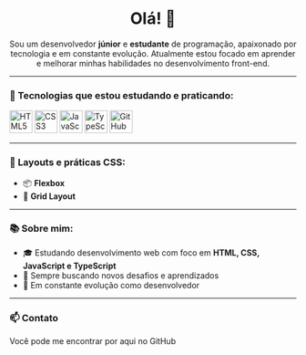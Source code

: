 <h1 align="center">Olá! 👋</h1>

<p align="center">
Sou um desenvolvedor <strong>júnior</strong> e <strong>estudante</strong> de programação, apaixonado por tecnologia e em constante evolução.  
Atualmente estou focado em aprender e melhorar minhas habilidades no desenvolvimento front-end.
</p>

---

### 🚀 Tecnologias que estou estudando e praticando:

<p align="left">
  <img src="https://cdn.jsdelivr.net/gh/devicons/devicon/icons/html5/html5-original.svg" alt="HTML5" width="40" height="40"/>
  <img src="https://cdn.jsdelivr.net/gh/devicons/devicon/icons/css3/css3-original.svg" alt="CSS3" width="40" height="40"/>
  <img src="https://img.icons8.com/external-tal-revivo-color-tal-revivo/48/null/external-javascript-a-high-level-interpreted-programming-language-logo-color-tal-revivo.png" alt="JavaScript" width="40" height="40"/>
  <img src="https://cdn.jsdelivr.net/gh/devicons/devicon/icons/typescript/typescript-original.svg" alt="TypeScript" width="40" height="40"/>
  <img src="https://cdn.jsdelivr.net/gh/devicons/devicon/icons/github/github-original.svg" alt="GitHub" width="40" height="40"/>
</p>

---

### 🧰 Layouts e práticas CSS:

- 📦 **Flexbox**
- 🔲 **Grid Layout**

---

### 📚 Sobre mim:

- 🎓 Estudando desenvolvimento web com foco em **HTML, CSS, JavaScript e TypeScript**
- 🧠 Sempre buscando novos desafios e aprendizados
- 🌱 Em constante evolução como desenvolvedor

---

### 📫 Contato

Você pode me encontrar por aqui no GitHub
